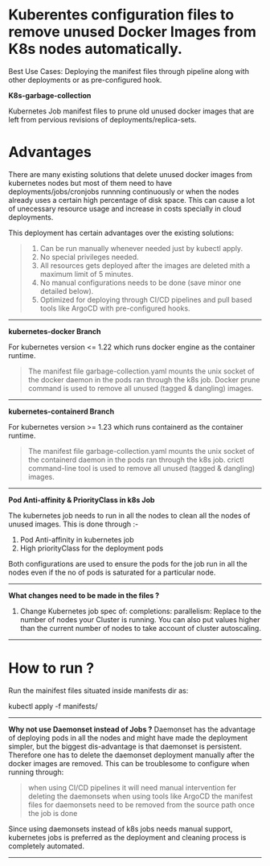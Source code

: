 # Kuberentes configuration files to remove unused Docker Images from K8s nodes automatically.
Best Use Cases: Deploying the manifest files through pipeline along with other deployments or as pre-configured hook.

**K8s-garbage-collection**

Kubernetes Job manifest files to prune old unused docker images that are left from pervious revisions of deployments/replica-sets.

# Advantages
There are many existing solutions that delete unused docker images from kubernetes nodes but most of them need to have deployments/jobs/cronjobs runnning continuously or when the nodes already uses a certain high percentage of disk space. This can cause a lot of unecessary resource usage and increase in costs specially in cloud deployments.

This deployment has certain advantages over the existing solutions:
> 1. Can be run manually whenever needed just by kubectl apply.
> 2. No special privileges needed.
> 3. All resources gets deployed after the images are deleted mith a maximum limit of 5 minutes.
> 4. No manual configurations needs to be done (save minor one detailed below).
> 5. Optimized for deploying through CI/CD pipelines and pull based tools like ArgoCD with pre-configured hooks.

----------------------------------------------------------------------------------------------------------------------------------

**kubernetes-docker Branch**

For kubernetes version <= 1.22 which runs docker engine as the container runtime.

> The manifest file garbage-collection.yaml mounts the unix socket of the docker daemon in the pods ran through the k8s job. Docker prune command is used to remove all unused (tagged & dangling) images.

----------------------------------------------------------------------------------------------------------------------------------

**kubernetes-containerd Branch**

For kubernetes version >= 1.23 which runs containerd as the container runtime.

> The manifest file garbage-collection.yaml mounts the unix socket of the containerd daemon in the pods ran through the k8s job. crictl command-line tool is used to remove all unused (tagged & dangling) images.

----------------------------------------------------------------------------------------------------------------------------------

**Pod Anti-affinity & PriorityClass in k8s Job**

The kubernetes job needs to run in all the nodes to clean all the nodes of unused images. This is done through :-
1. Pod Anti-affinity in kubernetes job
2. High priorityClass for the deployment pods

Both configurations are used to ensure the pods for the job run in all the nodes even if the no of pods is saturated for a particular node.

----------------------------------------------------------------------------------------------------------------------------------

**What changes need to be made in the files ?**

1. Change Kubernetes job spec of:
      completions: <value>
      parallelism: <values>
   Replace <value> to the number of nodes your Cluster is running. You can also put values higher than the current number of nodes to take account of cluster autoscaling.

----------------------------------------------------------------------------------------------------------------------------------

# How to run ?

Run the mainifest files situated inside manifests dir as:

kubectl apply -f manifests/

----------------------------------------------------------------------------------------------------------------------------------

**Why not use Daemonset instead of Jobs ?**
 Daemonset has the advantage of deploying pods in all the nodes and might have made the deployment simpler, but the biggest dis-advantage is that daemonset is persistent.
 Therefore one has to delete the daemonset deployment manually after the docker images are removed. This can be troublesome to configure when running through:
 > when using CI/CD pipelines it will need manual intervention fer deleting the daemonsets
 > when using tools like ArgoCD the manifest files for daemonsets need to be removed from the source path once the job is done
 
 Since using daemonsets instead of k8s jobs needs manual support, kubernetes jobs is preferred as the deployment and cleaning process is completely automated.

----------------------------------------------------------------------------------------------------------------------------------


